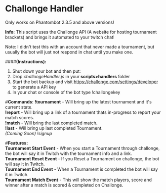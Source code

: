 # Challonge Handler
Only works on Phantombot 2.3.5 and above versions!  

**Info:** This script uses the Challonge API (A website for hosting tournament brackets) and brings it automated to your twitch chat!

Note: I didn't test this with an account that never made a tournament, but usually the bot will just not respond in chat until you make one.

####**(Instructions):**  
1. Shut down your bot and then put:  
2. Drop *challongeHandler.js* in your **scripts>handlers** folder   
3. Start the bot backup and visit https://challonge.com/settings/developer to generate a API key  
4. In your chat or console of the bot type !challongekey <your challonge API>  

#**Commands:** 
**!tournament** - Will bring up the latest tournament and it's current state.  
**!report** -  Will bring up a link of a tournament thats in-progress to report your match scores.  
**!match** - Will bring the last completed match.  
**!last** - Will bring up last completed Tournament.  
*(Coming Soon) !signup*  
  
#**Features:**  
**Tournament Start Event** - When you start a Tournament through challonge, the bot will say it in Twitch with the tournament info and a link.  
**Tournament Reset Event** - If you Reset a Tournament on challonge, the bot will say it in Twitch.  
**Tournament End Event** - When a Tournament is completed the bot will say it in Twitch.  
**Tournament Match Event** - This will show the match players, score and winner after a match is scored & completed on Challonge.  
